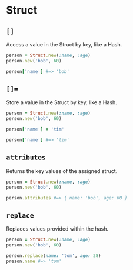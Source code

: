 # Struct

`[]`
------
Access a value in the Struct by key, like a Hash.

```ruby
person = Struct.new(:name, :age)
person.new('bob', 60)

person['name'] #=> 'bob'
```

`[]=`
------
Store a value in the Struct by key, like a Hash.

```ruby
person = Struct.new(:name, :age)
person.new('bob', 60)

person['name'] = 'tim'

person['name'] #=> 'tim'
```

`attributes`
------
Returns the key values of the assigned struct.

```ruby
person = Struct.new(:name, :age)
person.new('bob', 60)

person.attributes #=> { name: 'bob', age: 60 }
```

`replace`
------
Replaces values provided within the hash.

```ruby
person = Struct.new(:name, :age)
person.new('bob', 60)

person.replace(name: 'tom', age: 28)
preson.name #=> 'tom'
```
